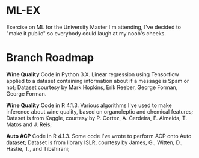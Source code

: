 # ML-EX

Exercise on ML for the University Master I'm attending, I've decided to "make it public" so everybody could laugh at my noob's cheeks.

# Branch Roadmap

**Wine Quality**
Code in Python 3.X. Linear regression using Tensorflow applied to a dataset containing information about if a message is Spam or not; Dataset courtesy by Mark Hopkins, Erik Reeber, George Forman, George Forman.

**Wine Quality**
Code in R 4.1.3. Various algorithms I've used to make inference about wine quality, based on organoleptic and chemical features; Dataset is from Kaggle, courtesy by P. Cortez, A. Cerdeira, F. Almeida, T. Matos and J. Reis;

**Auto ACP**
Code in R 4.1.3. Some code I've wrote to perform ACP onto Auto dataset; Dataset is from library ISLR, courtesy by James, G., Witten, D., Hastie, T., and Tibshirani;
